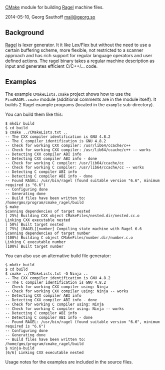 [CMake][2] module for building [Ragel][1] machine files.

2014-05-10, Georg Sauthoff <mail@georg.so>

## Background

[Ragel][1] is lexer generator. It it like Lex/Flex but without the need to use
a certain buffering scheme, more flexible, not restricted to a scanner
approach and has rich support for regular language operators and user defined
actions. The ragel binary takes a regular machine description as input and
generates efficient C/C++/... code.

## Examples

The example `CMakeLists.cmake` project shows how to use the `FindRAGEL.cmake`
module (additional comments are in the module itself). It builds 2 Ragel
example programs (located in the `example` sub-directory).

You can build them like this:

    $ mkdir build
    $ cd build
    $ cmake ../CMakeLists.txt ..
    -- The CXX compiler identification is GNU 4.8.2
    -- The C compiler identification is GNU 4.8.2
    -- Check for working CXX compiler: /usr/lib64/ccache/c++
    -- Check for working CXX compiler: /usr/lib64/ccache/c++ -- works
    -- Detecting CXX compiler ABI info
    -- Detecting CXX compiler ABI info - done
    -- Check for working C compiler: /usr/lib64/ccache/cc
    -- Check for working C compiler: /usr/lib64/ccache/cc -- works
    -- Detecting C compiler ABI info
    -- Detecting C compiler ABI info - done
    -- Found RAGEL: /usr/bin/ragel (found suitable version "6.6", minimum required is "6.6") 
    -- Configuring done
    -- Generating done
    -- Build files have been written to: /home/gms/program/cmake_ragel/build
    $ make                            
    Scanning dependencies of target nested
    [ 25%] Building CXX object CMakeFiles/nested.dir/nested.cc.o
    Linking CXX executable nested
    [ 50%] Built target nested
    [ 75%] [RAGEL][number] Compiling state machine with Ragel 6.6
    Scanning dependencies of target number
    [100%] Building C object CMakeFiles/number.dir/number.c.o
    Linking C executable number
    [100%] Built target number

You can also use an alternative build file generator:

    $ mkdir build
    $ cd build
    $ cmake ../CMakeLists.txt -G Ninja ..
    -- The CXX compiler identification is GNU 4.8.2
    -- The C compiler identification is GNU 4.8.2
    -- Check for working CXX compiler using: Ninja
    -- Check for working CXX compiler using: Ninja -- works
    -- Detecting CXX compiler ABI info
    -- Detecting CXX compiler ABI info - done
    -- Check for working C compiler using: Ninja
    -- Check for working C compiler using: Ninja -- works
    -- Detecting C compiler ABI info
    -- Detecting C compiler ABI info - done
    -- Found RAGEL: /usr/bin/ragel (found suitable version "6.6", minimum required is "6.6") 
    -- Configuring done
    -- Generating done
    -- Build files have been written to: /home/gms/program/cmake_ragel/build
    $ ninja-build 
    [6/6] Linking CXX executable nested

Usage notes for the examples are included in the source files.


[1]: http://www.complang.org/ragel/
[2]: http://www.cmake.org/

